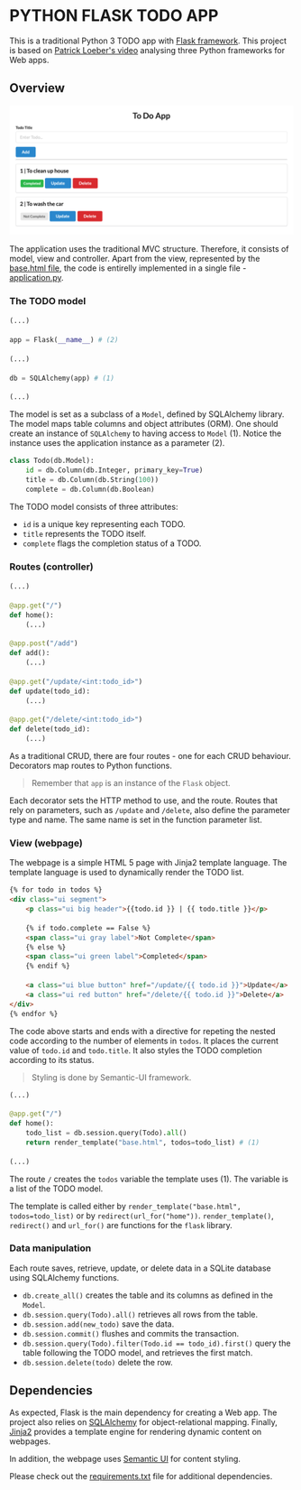 # PYTHON FLASK TODO APP
This is a traditional Python 3 TODO app with [Flask framework](https://flask.palletsprojects.com). This project is based on [Patrick Loeber's video](https://www.youtube.com/watch?v=3vfum74ggHE) analysing three Python frameworks for Web apps.

## Overview
<img src="./docs/main.png" />

The application uses the traditional MVC structure. Therefore, it consists of model, view and controller. Apart from the view, represented by the [base.html file](./templates/base.html), the code is entirelly implemented in a single file - [application.py](./application.py).

### The TODO model

```python
(...)

app = Flask(__name__) # (2)

(...)

db = SQLAlchemy(app) # (1)

(...)
```

The model is set as a subclass of a `Model`, defined by SQLAlchemy library. The model maps table columns and object attributes (ORM). One should create an instance of `SQLAlchemy` to having access to `Model` (1). Notice the instance uses the application instance as a parameter (2).


```python
class Todo(db.Model):
    id = db.Column(db.Integer, primary_key=True)
    title = db.Column(db.String(100))
    complete = db.Column(db.Boolean)
```

The TODO model consists of three attributes:
- `id` is a unique key representing each TODO.
- `title` represents the TODO itself.
- `complete` flags the completion status of a TODO.

### Routes (controller)

```python
(...)

@app.get("/")
def home():
    (...)

@app.post("/add")
def add():
    (...)

@app.get("/update/<int:todo_id>")
def update(todo_id):
    (...)

@app.get("/delete/<int:todo_id>")
def delete(todo_id):
    (...)
```

As a traditional CRUD, there are four routes - one for each CRUD behaviour. Decorators map routes to Python functions. 

> Remember that `app` is an instance of the `Flask` object. 

Each decorator sets the HTTP method to use, and the route. Routes that rely on parameters, such as `/update` and `/delete`, also define the parameter type and name. The same name is set in the function parameter list.

### View (webpage)

The webpage is a simple HTML 5 page with Jinja2 template language. The template language is used to dynamically render the TODO list.

```html
{% for todo in todos %}
<div class="ui segment">
    <p class="ui big header">{{todo.id }} | {{ todo.title }}</p>

    {% if todo.complete == False %}
    <span class="ui gray label">Not Complete</span>
    {% else %}
    <span class="ui green label">Completed</span>
    {% endif %}

    <a class="ui blue button" href="/update/{{ todo.id }}">Update</a>
    <a class="ui red button" href="/delete/{{ todo.id }}">Delete</a>
</div>
{% endfor %}
```

The code above starts and ends with a directive for repeting the nested code according to the number of elements in `todos`. It places the current value of `todo.id` and `todo.title`. It also styles the TODO completion according to its status.

> Styling is done by Semantic-UI framework.

```python
(...)

@app.get("/")
def home():
    todo_list = db.session.query(Todo).all()
    return render_template("base.html", todos=todo_list) # (1)

(...)
```

The route `/` creates the `todos` variable the template uses (1). The variable is a list of the TODO model. 

The template is called either by `render_template("base.html", todos=todo_list)` or by `redirect(url_for("home"))`. `render_template()`, `redirect()` and `url_for()` are functions for the `flask` library.

### Data manipulation
Each route saves, retrieve, update, or delete data in a SQLite database using SQLAlchemy functions. 

- `db.create_all()` creates the table and its columns as defined in the `Model`.
- `db.session.query(Todo).all()` retrieves all rows from the table.
- `db.session.add(new_todo)` save the data.
- `db.session.commit()` flushes and commits the transaction.
- `db.session.query(Todo).filter(Todo.id == todo_id).first()` query the table following the TODO model, and retrieves the first match.
- `db.session.delete(todo)` delete the row.

## Dependencies
As expected, Flask is the main dependency for creating a Web app. The project also relies on [SQLAlchemy](https://www.sqlalchemy.org) for object-relational mapping. Finally, [Jinja2](https://palletsprojects.com/p/jinja/) provides a template engine for rendering dynamic content on webpages.

In addition, the webpage uses [Semantic UI](https://semantic-ui.com) for content styling.

Please check out the [requirements.txt](./requirements.txt) file for additional dependencies.